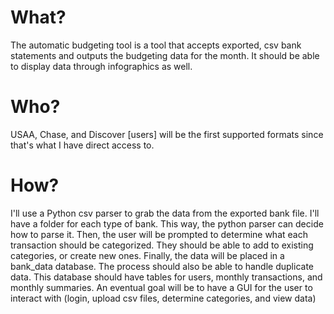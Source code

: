 # What?

The automatic budgeting tool is a tool that accepts exported, csv bank statements and outputs the budgeting data for the month. It should be able to display data through infographics as well.

# Who?

USAA, Chase, and Discover [users] will be the first supported formats since that's what I have direct access to.

# How?

I'll use a Python csv parser to grab the data from the exported bank file. I'll have a folder for each type of bank. This way, the python parser can decide how to parse it. Then, the user will be prompted to determine what each transaction should be categorized. They should be able to add to existing categories, or create new ones. Finally, the data will be placed in a bank_data database. The process should also be able to handle duplicate data. This database should have tables for users, monthly transactions, and monthly summaries. An eventual goal will be to have a GUI for the user to interact with (login, upload csv files, determine categories, and view data)